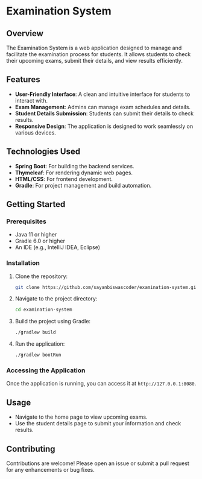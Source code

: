 # Examination System

## Overview
The Examination System is a web application designed to manage and facilitate the examination process for students. It allows students to check their upcoming exams, submit their details, and view results efficiently.

## Features
- **User-Friendly Interface**: A clean and intuitive interface for students to interact with.
- **Exam Management**: Admins can manage exam schedules and details.
- **Student Details Submission**: Students can submit their details to check results.
- **Responsive Design**: The application is designed to work seamlessly on various devices.

## Technologies Used
- **Spring Boot**: For building the backend services.
- **Thymeleaf**: For rendering dynamic web pages.
- **HTML/CSS**: For frontend development.
- **Gradle**: For project management and build automation.

## Getting Started

### Prerequisites
- Java 11 or higher
- Gradle 6.0 or higher
- An IDE (e.g., IntelliJ IDEA, Eclipse)

### Installation
1. Clone the repository:
   ```bash
   git clone https://github.com/sayanbiswascoder/examination-system.git
   ```
2. Navigate to the project directory:
   ```bash
   cd examination-system
   ```
3. Build the project using Gradle:
   ```bash
   ./gradlew build
   ```
4. Run the application:
   ```bash
   ./gradlew bootRun
   ```

### Accessing the Application
Once the application is running, you can access it at `http://127.0.0.1:8080`.

## Usage
- Navigate to the home page to view upcoming exams.
- Use the student details page to submit your information and check results.

## Contributing
Contributions are welcome! Please open an issue or submit a pull request for any enhancements or bug fixes.

